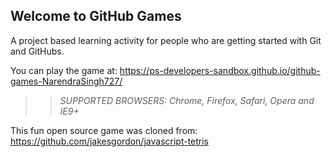 ## Welcome to GitHub Games

A project based learning activity for people who are getting started with Git and GitHubs.

You can play the game at: https://ps-developers-sandbox.github.io/github-games-NarendraSingh727/

>> _*SUPPORTED BROWSERS*: Chrome, Firefox, Safari, Opera and IE9+_

This fun open source game was cloned from: https://github.com/jakesgordon/javascript-tetris
